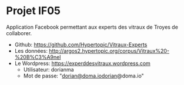 # Projet IF05

Application Facebook permettant aux experts des vitraux de Troyes de collaborer.

- Github: https://github.com/Hypertopic/Vitraux-Experts
- Les données: http://argos2.hypertopic.org/corpus/Vitraux%20-%20B%C3%A9nel
- Le Wordpress: https://experddesvitraux.wordpress.com
  - Utilisateur: dorianma
  - Mot de passe: "dorian@doma.iodorian@doma.io"
